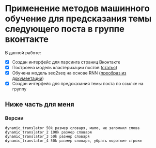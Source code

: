 # Применение методов машинного обучение для предсказания темы следующего поста в группе вконтакте

В данной работе: 
- [x] Создан интерфейс для парсинга страниц Вконтакте
- [x] Построена модель кластеризации постов ([статья](https://towardsdatascience.com/tuning-with-hdbscan-149865ac2970))
- [x] Обучена модель seq2seq на основе RNN ([прообраз из документации](https://www.tensorflow.org/text/tutorials/nmt_with_attention?hl=ru))
- [x] Создан интерфейс для предсказания темы поста по ссылке на группу

## Ниже часть для меня
### Версии

```angular2html
dynamic_translator 50k размер словаря, мало, не запомнил слова
dynamic_translator_2 100k размер словаря
dynamic_translator_3 50k размер словаря
dynamic_translator_4 50k размер словаря, убрать короткие строки
```
